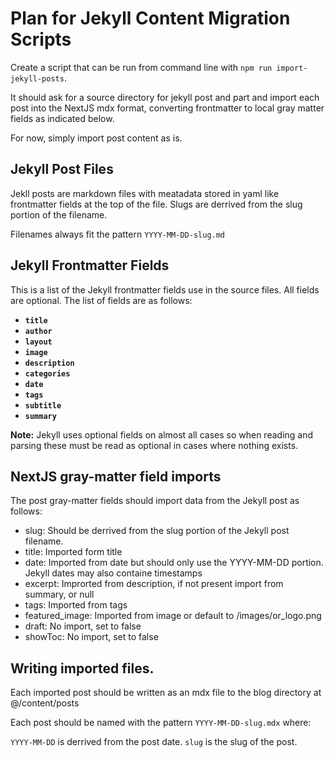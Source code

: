 # Plan for Jekyll Content Migration Scripts

Create a script that can be run from command line with `npm run import-jekyll-posts`.

It should ask for a source directory for jekyll post and part and import each post into the NextJS mdx format, converting frontmatter to local gray matter fields as indicated below.

For now, simply import post content as is.

## Jekyll Post Files

Jekll posts are markdown files with meatadata stored in yaml like frontmatter fields at the top of the file.  Slugs are derrived from the slug portion of the filename.

Filenames always fit the pattern `YYYY-MM-DD-slug.md`

## Jekyll Frontmatter Fields

This is a list of the Jekyll frontmatter fields use in the source files.  All fields are optional.  The list of fields are as follows:

* **`title`**
* **`author`**
* **`layout`**
* **`image`** 
* **`description`**
* **`categories`**
* **`date`**
* **`tags`**
* **`subtitle`**
* **`summary`**

**Note:** Jekyll uses optional fields on almost all cases so when reading and parsing these must be read as optional in cases where nothing exists.

## NextJS gray-matter field imports

The post gray-matter fields should import data from the Jekyll post as follows:

* slug:  Should be derrived from the slug portion of the Jekyll post filename.
* title: Imported form title
* date:  Imported from date but should only use the YYYY-MM-DD portion.  Jekyll dates may also containe timestamps
* excerpt:  Improrted from description, if not present import from summary, or null
* tags: Imported from tags
* featured_image: Imported from image or default to /images/or_logo.png
* draft: No import, set to false
* showToc: No import, set to false

## Writing imported files.

Each imported post should be written as an mdx file to the blog directory at @/content/posts

Each post should be named with the pattern `YYYY-MM-DD-slug.mdx` where:

`YYYY-MM-DD` is derrived from the post date.
`slug` is the slug of the post.
